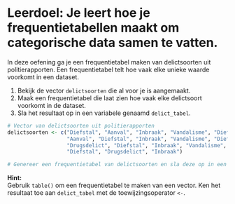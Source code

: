 # Leerdoel: Je leert hoe je frequentietabellen maakt om categorische data samen te vatten.

In deze oefening ga je een frequentietabel maken van delictsoorten uit politierapporten. Een frequentietabel telt hoe vaak elke unieke waarde voorkomt in een dataset.

1. Bekijk de vector `delictsoorten` die al voor je is aangemaakt.
2. Maak een frequentietabel die laat zien hoe vaak elke delictsoort voorkomt in de dataset.
3. Sla het resultaat op in een variabele genaamd `delict_tabel`.

```R
# Vector van delictsoorten uit politierapporten
delictsoorten <- c("Diefstal", "Aanval", "Inbraak", "Vandalisme", "Diefstal", "Diefstal", 
                   "Aanval", "Diefstal", "Inbraak", "Vandalisme", "Diefstal", "Aanval", 
                   "Drugsdelict", "Diefstal", "Inbraak", "Vandalisme", "Aanval", 
                   "Diefstal", "Drugsdelict", "Inbraak")

# Genereer een frequentietabel van delictsoorten en sla deze op in een variabele genaamd 'delict_tabel'

```

**Hint:**  
Gebruik `table()` om een frequentietabel te maken van een vector. Ken het resultaat toe aan `delict_tabel` met de toewijzingsoperator `<-`.
